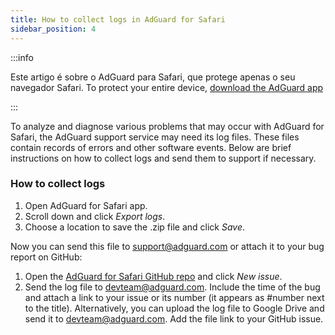 ```yaml
---
title: How to collect logs in AdGuard for Safari
sidebar_position: 4
---
```


:::info

Este artigo é sobre o AdGuard para Safari, que protege apenas o seu navegador Safari. To protect your entire device, [download the AdGuard app](https://agrd.io/download-kb-adblock)

:::

To analyze and diagnose various problems that may occur with AdGuard for Safari, the AdGuard support service may need its log files. These files contain records of errors and other software events. Below are brief instructions on how to collect logs and send them to support if necessary.

### How to collect logs

1. Open AdGuard for Safari app.
2. Scroll down and click _Export logs_.
3. Choose a location to save the .zip file and click _Save_.

Now you can send this file to support@adguard.com or attach it to your bug report on GitHub:

1. Open the [AdGuard for Safari GitHub repo](https://github.com/AdguardTeam/AdGuardForSafari/issues) and click _New issue_.
2. Send the log file to devteam@adguard.com. Include the time of the bug and attach a link to your issue or its number (it appears as #number next to the title).
   Alternatively, you can upload the log file to Google Drive and send it to devteam@adguard.com. Add the file link to your GitHub issue.
